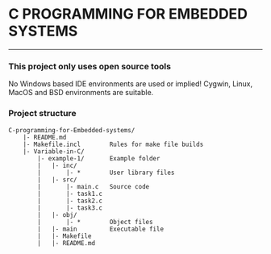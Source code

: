 # C PROGRAMMING FOR EMBEDDED SYSTEMS
---
### This project only uses open source tools
No Windows based IDE environments are used or implied! Cygwin, Linux, MacOS and BSD environments are suitable.
### Project structure
    C-programming-for-Embedded-systems/
        |- README.md
        |- Makefile.incl        Rules for make file builds
        |- Variable-in-C/       
            |- example-1/       Example folder
            |   |- inc/
            |       |- *        User library files
            |   |- src/
            |       |- main.c   Source code
            |       |- task1.c  
            |       |- task2.c  
            |       |- task3.c  
            |   |- obj/
            |       |- *        Object files
            |   |- main         Executable file
            |   |- Makefile
            |   |- README.md
